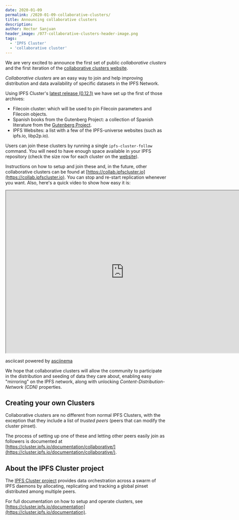 ```yaml
---
date: 2020-01-09
permalink: /2020-01-09-collaborative-clusters/
title: Announcing collaborative clusters
description:
author: Hector Sanjuan
header_image: /077-collaborative-clusters-header-image.png
tags:
  - 'IPFS Cluster'
  - 'collaborative cluster'
---
```


We are very excited to announce the first set of public _collaborative
clusters_ and the first iteration of the
[collaborative clusters website](https://collab.ipfscluster.io).

_Collaborative clusters_ are an easy way to join and help improving distribution
and data availability of specific datasets in the IPFS Network.

Using IPFS Cluster's
[latest release (0.12.1)](https://cluster.ipfs.io/news/0.12.0_release/) we
have set up the first of those archives:

- Filecoin cluster: which will be used to pin Filecoin parameters and
  Filecoin objects.
- Spanish books from the Gutenberg Project: a collection of Spanish literature
  from the [Gutenberg Project](http://www.gutenberg.org/).
- IPFS Websites: a list with a few of the IPFS-universe websites (such as ipfs.io, libp2p.io).

Users can join these clusters by running a single `ipfs-cluster-follow`
command. You will need to have enough space available in your IPFS repository
(check the size row for each cluster on the
[website](https://collab.ipfscluster.io)).

Instructions on how to setup and join these and, in the future, other
collaborative clusters can be found at
[https://collab.ipfscluster.io](https://collab.ipfscluster.io). You can stop
and re-start replication whenever you want. Also, here's a quick video to show
how easy it is:

<iframe src="https://asciinema.org/a/yV2Bk4nlrPAQ6MQ4w6z3ea0uZ/iframe" style="width: 737px; height: 509px; overflow: hidden;" scrolling="no"></iframe>
<p class="powered">asciicast powered by <a href="https://asciinema.org/" target="_top">asciinema</a></p>

We hope that collaborative clusters will allow the community to participate in
the distribution and seeding of data they care about, enabling easy "mirroring"
on the IPFS network, along with unlocking _Content-Distribution-Network (CDN)_
properties.

## Creating your own Clusters

Collaborative clusters are no different from normal IPFS Clusters, with the exception that
they include a list of _trusted peers_ (peers that can modify the cluster pinset).

The process of setting up one of these and letting other peers easily join as
followers is documented at
[https://cluster.ipfs.io/documentation/collaborative/](https://cluster.ipfs.io/documentation/collaborative/).

## About the IPFS Cluster project

The [IPFS Cluster project](https://cluster.ipfs.io) provides data
orchestration across a swarm of IPFS daemons by allocating, replicating and
tracking a global pinset distributed among multiple peers.

For full documentation on how to setup and operate clusters, see
[https://cluster.ipfs.io/documentation](https://cluster.ipfs.io/documentation).
